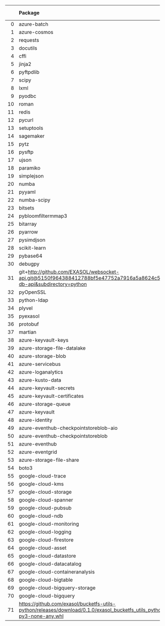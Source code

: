 <!-- markdown-link-check-disable -->

|    | Package                                                                                                                       | Version in 3.1.0   | Version in 3.2.0     | Status   |
|---:|:------------------------------------------------------------------------------------------------------------------------------|:-------------------|:---------------------|:---------|
|  0 | azure-batch                                                                                                                   |                    | 11.0.0               | NEW      |
|  1 | azure-cosmos                                                                                                                  |                    | 4.2.0                | NEW      |
|  2 | requests                                                                                                                      |                    | 2.27.1               | NEW      |
|  3 | docutils                                                                                                                      |                    | 0.18.1               | NEW      |
|  4 | cffi                                                                                                                          |                    | 1.15.0               | NEW      |
|  5 | jinja2                                                                                                                        |                    | 3.0.3                | NEW      |
|  6 | pyftpdlib                                                                                                                     |                    | 1.5.6                | NEW      |
|  7 | scipy                                                                                                                         |                    | 1.6.2                | NEW      |
|  8 | lxml                                                                                                                          |                    | 4.7.1                | NEW      |
|  9 | pyodbc                                                                                                                        |                    | 4.0.32               | NEW      |
| 10 | roman                                                                                                                         |                    | 3.3                  | NEW      |
| 11 | redis                                                                                                                         |                    | 4.1.0                | NEW      |
| 12 | pycurl                                                                                                                        |                    | 7.44.1               | NEW      |
| 13 | setuptools                                                                                                                    |                    | 60.5.0               | NEW      |
| 14 | sagemaker                                                                                                                     |                    | 2.72.3               | NEW      |
| 15 | pytz                                                                                                                          |                    | 2021.3               | NEW      |
| 16 | pysftp                                                                                                                        |                    | 0.2.9                | NEW      |
| 17 | ujson                                                                                                                         |                    | 5.1.0                | NEW      |
| 18 | paramiko                                                                                                                      |                    | 2.9.2                | NEW      |
| 19 | simplejson                                                                                                                    |                    | 3.17.6               | NEW      |
| 20 | numba                                                                                                                         |                    | 0.55.0               | NEW      |
| 21 | pyyaml                                                                                                                        |                    | 6.0                  | NEW      |
| 22 | numba-scipy                                                                                                                   |                    | 0.3.0                | NEW      |
| 23 | bitsets                                                                                                                       |                    | 0.8.3                | NEW      |
| 24 | pybloomfiltermmap3                                                                                                            |                    | 0.5.5                | NEW      |
| 25 | bitarray                                                                                                                      |                    | 2.3.5                | NEW      |
| 26 | pyarrow                                                                                                                       |                    | 6.0.1                | NEW      |
| 27 | pysimdjson                                                                                                                    |                    | 4.0.3                | NEW      |
| 28 | scikit-learn                                                                                                                  |                    | 1.0.2                | NEW      |
| 29 | pybase64                                                                                                                      |                    | 1.2.1                | NEW      |
| 30 | debugpy                                                                                                                       |                    | 1.5.1                | NEW      |
| 31 | git+http://github.com/EXASOL/websocket-api.git@5150f964388412788bf5e47752a7916a5a8624c5#egg=exasol-db-api&subdirectory=python |                    | No version specified | NEW      |
| 32 | pyOpenSSL                                                                                                                     |                    | 21.0.0               | NEW      |
| 33 | python-ldap                                                                                                                   |                    | 3.4.0                | NEW      |
| 34 | plyvel                                                                                                                        |                    | 1.4.0                | NEW      |
| 35 | pyexasol                                                                                                                      |                    | 0.23.3               | NEW      |
| 36 | protobuf                                                                                                                      |                    | 3.19.3               | NEW      |
| 37 | martian                                                                                                                       |                    | 1.4                  | NEW      |
| 38 | azure-keyvault-keys                                                                                                           |                    | 4.4.0                | NEW      |
| 39 | azure-storage-file-datalake                                                                                                   |                    | 12.5.0               | NEW      |
| 40 | azure-storage-blob                                                                                                            |                    | 12.9.0               | NEW      |
| 41 | azure-servicebus                                                                                                              |                    | 7.5.0                | NEW      |
| 42 | azure-loganalytics                                                                                                            |                    | 0.1.1                | NEW      |
| 43 | azure-kusto-data                                                                                                              |                    | 2.3.2                | NEW      |
| 44 | azure-keyvault-secrets                                                                                                        |                    | 4.3.0                | NEW      |
| 45 | azure-keyvault-certificates                                                                                                   |                    | 4.3.0                | NEW      |
| 46 | azure-storage-queue                                                                                                           |                    | 12.1.6               | NEW      |
| 47 | azure-keyvault                                                                                                                |                    | 4.1.0                | NEW      |
| 48 | azure-identity                                                                                                                |                    | 1.6.1                | NEW      |
| 49 | azure-eventhub-checkpointstoreblob-aio                                                                                        |                    | 1.1.4                | NEW      |
| 50 | azure-eventhub-checkpointstoreblob                                                                                            |                    | 1.1.4                | NEW      |
| 51 | azure-eventhub                                                                                                                |                    | 5.7.0                | NEW      |
| 52 | azure-eventgrid                                                                                                               |                    | 4.7.1                | NEW      |
| 53 | azure-storage-file-share                                                                                                      |                    | 12.6.0               | NEW      |
| 54 | boto3                                                                                                                         |                    | 1.20.37              | NEW      |
| 55 | google-cloud-trace                                                                                                            |                    | 1.5.1                | NEW      |
| 56 | google-cloud-kms                                                                                                              |                    | 2.10.1               | NEW      |
| 57 | google-cloud-storage                                                                                                          |                    | 2.0.0                | NEW      |
| 58 | google-cloud-spanner                                                                                                          |                    | 3.12.1               | NEW      |
| 59 | google-cloud-pubsub                                                                                                           |                    | 2.9.0                | NEW      |
| 60 | google-cloud-ndb                                                                                                              |                    | 1.11.1               | NEW      |
| 61 | google-cloud-monitoring                                                                                                       |                    | 2.8.0                | NEW      |
| 62 | google-cloud-logging                                                                                                          |                    | 2.7.0                | NEW      |
| 63 | google-cloud-firestore                                                                                                        |                    | 2.3.4                | NEW      |
| 64 | google-cloud-asset                                                                                                            |                    | 3.7.1                | NEW      |
| 65 | google-cloud-datastore                                                                                                        |                    | 1.15.3               | NEW      |
| 66 | google-cloud-datacatalog                                                                                                      |                    | 3.6.2                | NEW      |
| 67 | google-cloud-containeranalysis                                                                                                |                    | 2.6.3                | NEW      |
| 68 | google-cloud-bigtable                                                                                                         |                    | 2.4.0                | NEW      |
| 69 | google-cloud-bigquery-storage                                                                                                 |                    | 2.11.0               | NEW      |
| 70 | google-cloud-bigquery                                                                                                         |                    | 2.32.0               | NEW      |
| 71 | https://github.com/exasol/bucketfs-utils-python/releases/download/0.1.0/exasol_bucketfs_utils_python-0.1.0-py3-none-any.whl   |                    | No version specified | NEW      |